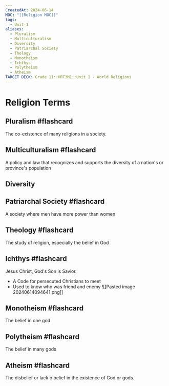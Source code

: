 ```yaml
---
CreatedAt: 2024-06-14
MOC: "[[Religion MOC]]"
tags:
  - Unit-1
aliases:
  - Pluralism
  - Multiculturalism
  - Diversity
  - Patriarchal Society
  - Thology
  - Monotheism
  - Ichthys
  - Polytheism
  - Atheism
TARGET DECK: Grade 11::HRT3M1::Unit 1 - World Religions
---
```


# Religion Terms

## Pluralism #flashcard 
The co-existence of many religions in a society.
<!--ID: 1719078632167-->


## Multiculturalism #flashcard 
A policy and law that recognizes and supports the diversity of a nation's or province's population
<!--ID: 1718376822763-->


## Diversity 


## Patriarchal Society #flashcard 
A society where men have more power than women
<!--ID: 1719258512860-->



## Theology #flashcard 
The study of religion, especially the belief in God
<!--ID: 1718376822770-->


## Ichthys #flashcard
Jesus Christ, God's Son is Savior. 
- A Code for persecuted Christians to meet
- Used to know who was friend and enemy
![[Pasted image 20240614094641.png]]
<!--ID: 1718376822774-->


## Monotheism #flashcard 
The belief in one god
<!--ID: 1718376822777-->


## Polytheism #flashcard 
The belief in many gods
<!--ID: 1718376822781-->


## Atheism #flashcard 
The disbelief or lack o belief in the existence of God or gods.
<!--ID: 1718376822785-->
